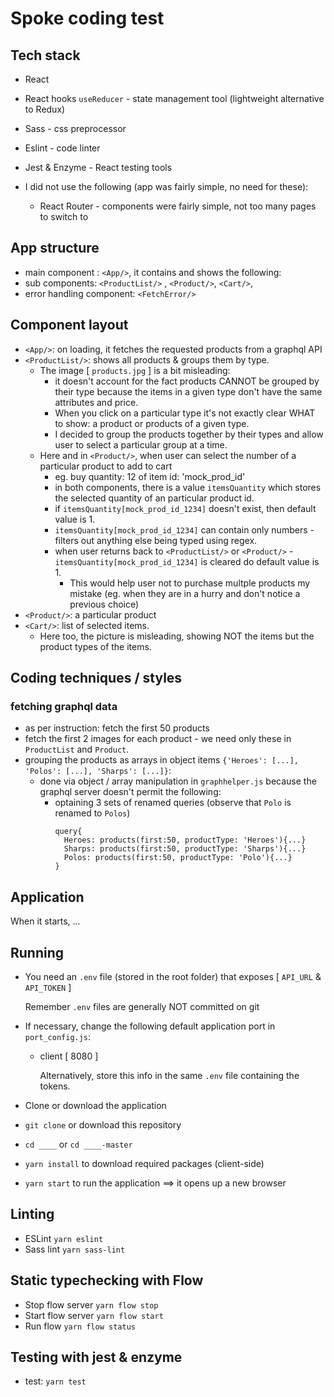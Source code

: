 # Spoke coding test

## Tech stack

- React
- React hooks `useReducer` - state management tool (lightweight alternative to Redux)
- Sass - css preprocessor
- Eslint - code linter
- Jest & Enzyme - React testing tools

- I did not use the following (app was fairly simple, no need for these):
  - React Router - components were fairly simple, not too many pages to switch to

## App structure

- main component : ```<App/>```, it contains and shows the following:
- sub components: ```<ProductList/>``` , ```<Product/>```, ```<Cart/>```,
- error handling component: `<FetchError/>`

## Component layout
- `<App/>`: on loading, it fetches the requested products from a graphql API
- `<ProductList/>`: shows all products & groups them by type. 
  - The image [ `products.jpg` ] is a bit misleading:
    - it doesn't account for the fact products CANNOT be grouped by their type because the items in a given type don't have the same attributes and price.
    - When you click on a particular type it's not exactly clear WHAT to show: a product or products of a given type.
    - I decided to group the products together by their types and allow user to select a particular group at a time.
  - Here and in `<Product/>`, when user can select the number of a particular product to add to cart
    - eg. buy quantity: 12 of item id: 'mock_prod_id'
    - in both components, there is a value `itemsQuantity` which stores the selected quantity of an particular product id.
    - if `itemsQuantity[mock_prod_id_1234]` doesn't exist, then default value is 1.
    - `itemsQuantity[mock_prod_id_1234]` can contain only numbers - filters out anything else being typed using regex.
    - when user returns back to `<ProductList/>` or `<Product/>` - `itemsQuantity[mock_prod_id_1234]` is cleared do default value is 1.
      - This would help user not to purchase multple products my mistake (eg. when they are in a hurry and don't notice a previous choice)
- `<Product/>`: a particular product
- `<Cart/>`: list of selected items.
  - Here too, the picture is misleading, showing NOT the items but the product types of the items.

## Coding techniques / styles

  ### fetching graphql data
  - as per instruction: fetch the first 50 products
  - fetch the first 2 images for each product - we need only these in `ProductList` and `Product`.
  - grouping the products as arrays in object items `{'Heroes': [...], 'Polos': [...], 'Sharps': [...]}`:
    - done via object / array manipulation in `graphhelper.js` because the graphql server doesn't permit the following:
        - optaining 3 sets of renamed queries (observe that `Polo` is renamed to `Polos`)
          ```
          query{
            Heroes: products(first:50, productType: 'Heroes'){...}
            Sharps: products(first:50, productType: 'Sharps'){...}
            Polos: products(first:50, productType: 'Polo'){...}
          }
          ```


## Application

When it starts, ...

## Running

- You need an `.env` file (stored in the root folder) that exposes [ `API_URL` & `API_TOKEN` ]
  
    Remember `.env` files are generally NOT committed on git 

- If necessary, change the following default application port in `port_config.js`:
  - client [ 8080 ]
    
    Alternatively, store this info in the same `.env` file containing the tokens.
    

- Clone or download the application
- ```git clone``` or download this repository
- ```cd ____``` or ```cd ____-master```
- ```yarn install``` to download required packages (client-side)
- ```yarn start``` to run the application ==> it opens up a new browser


## Linting

- ESLint `yarn eslint`
- Sass lint `yarn sass-lint`


## Static typechecking with Flow

- Stop flow server `yarn flow stop`
- Start flow server `yarn flow start`
- Run flow `yarn flow status`


## Testing with jest & enzyme

- test: `yarn test`
